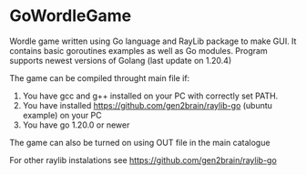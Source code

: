 # GoWordleGame
Wordle game written using Go language and RayLib package to make GUI. It contains basic goroutines examples as well as Go modules. Program supports newest versions of Golang (last update on 1.20.4)

The game can be compiled throught main file if:
1. You have gcc and g++ installed on your PC with correctly set PATH.
2. You have installed https://github.com/gen2brain/raylib-go (ubuntu example) on your PC
3. You have go 1.20.0 or newer

The game can also be turned on using OUT file in the main catalogue

For other raylib instalations see https://github.com/gen2brain/raylib-go
